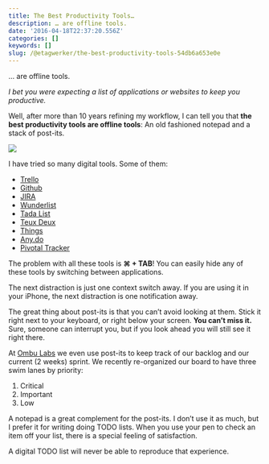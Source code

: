 ```yaml
---
title: The Best Productivity Tools…
description: … are offline tools.
date: '2016-04-18T22:37:20.556Z'
categories: []
keywords: []
slug: /@etagwerker/the-best-productivity-tools-54db6a653e0e
---
```


… are offline tools.

_I bet you were expecting a list of applications or websites to keep you productive._

Well, after more than 10 years refining my workflow, I can tell you that **the best productivity tools are offline tools**: An old fashioned notepad and a stack of post-its.

![](https://cdn-images-1.medium.com/max/600/1*Rp7LHD_s0Rxa6tGEbtySLQ.png)

I have tried so many digital tools. Some of them:

*   [Trello](https://trello.com/)
*   [Github](https://github.com)
*   [JIRA](https://www.atlassian.com/software/jira)
*   [Wunderlist](https://www.wunderlist.com/)
*   [Tada List](https://basecamp.com/retired/tadalist)
*   [Teux Deux](https://teuxdeux.com/)
*   [Things](https://culturedcode.com/things/)
*   [Any.do](http://www.any.do/)
*   [Pivotal Tracker](https://www.pivotaltracker.com/)

The problem with all these tools is **⌘ + TAB**! You can easily hide any of these tools by switching between applications.

The next distraction is just one context switch away. If you are using it in your iPhone, the next distraction is one notification away.

The great thing about post-its is that you can’t avoid looking at them. Stick it right next to your keyboard, or right below your screen. **You can’t miss it.** Sure, someone can interrupt you, but if you look ahead you will still see it right there.

At [Ombu Labs](http://www.ombulabs.com) we even use post-its to keep track of our backlog and our current (2 weeks) sprint. We recently re-organized our board to have three swim lanes by priority:

1.  Critical
2.  Important
3.  Low

A notepad is a great complement for the post-its. I don’t use it as much, but I prefer it for writing doing TODO lists. When you use your pen to check an item off your list, there is a special feeling of satisfaction.

A digital TODO list will never be able to reproduce that experience.